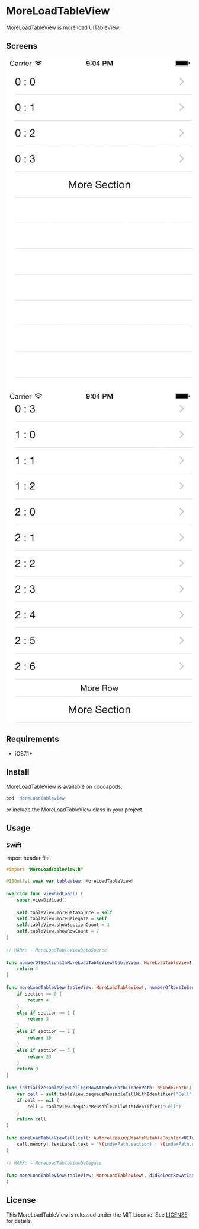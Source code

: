 # MoreLoadTableView

MoreLoadTableView is more load UITableView.

## Screens

![screen1](https://github.com/TakayoshiMiyamoto/MoreLoadTableView/blob/master/images/screen1.png)
![screen2](https://github.com/TakayoshiMiyamoto/MoreLoadTableView/blob/master/images/screen2.png)

## Requirements

- iOS7.1+

## Install

MoreLoadTableView is available on cocoapods.

```ruby
pod 'MoreLoadTableView'
```

or include the MoreLoadTableView class in your project.

## Usage

### Swift

import header file.

``` objective-c
#import "MoreLoadTableView.h"
```

``` swift
@IBOutlet weak var tableView: MoreLoadTableView!

override func viewDidLoad() {
    super.viewDidLoad()

    self.tableView.moreDataSource = self
    self.tableView.moreDelegate = self
    self.tableView.showSectionCount = 1
    self.tableView.showRowCount = 7
}

// MARK: - MoreLoadTableViewDataSource

func numberOfSectionsInMoreLoadTableView(tableView: MoreLoadTableView!) -> Int {
    return 4
}

func moreLoadTableView(tableView: MoreLoadTableView!, numberOfRowsInSection section: Int) -> Int {
    if section == 0 {
        return 4
    }
    else if section == 1 {
        return 3
    }
    else if section == 2 {
        return 10
    }
    else if section == 3 {
        return 23
    }
    return 0
}

func initializeTableViewCellForRowAtIndexPath(indexPath: NSIndexPath!) -> UITableViewCell! {
    var cell = self.tableView.dequeueReusableCellWithIdentifier("Cell")
    if cell == nil {
        cell = tableView.dequeueReusableCellWithIdentifier("Cell")
    }
    return cell
}

func moreLoadTableViewCell(cell: AutoreleasingUnsafeMutablePointer<UITableViewCell?>, cellForRowAtIndexPath indexPath: NSIndexPath!) {
    cell.memory!.textLabel.text = "\(indexPath.section) : \(indexPath.row)"
}

// MARK: - MoreLoadTableViewDelegate

func moreLoadTableView(tableView: MoreLoadTableView!, didSelectRowAtIndexPath indexPath: NSIndexPath!) {
}
```

## License

This MoreLoadTableView is released under the MIT License.
See [LICENSE](/LICENSE) for details.
